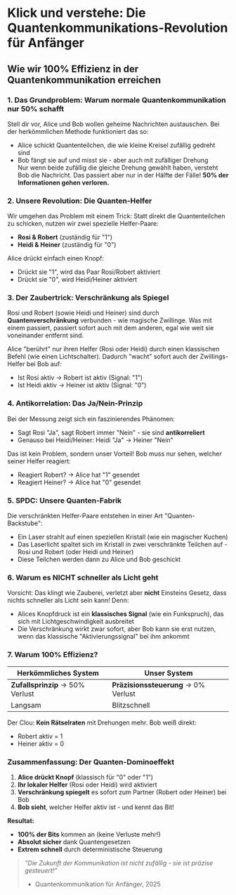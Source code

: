 # Klick und verstehe: Die Quantenkommunikations-Revolution für Anfänger  
## Wie wir 100% Effizienz in der Quantenkommunikation erreichen  

### 1. Das Grundproblem: Warum normale Quantenkommunikation nur 50% schafft  
Stell dir vor, Alice und Bob wollen geheime Nachrichten austauschen. Bei der herkömmlichen Methode funktioniert das so:  
- Alice schickt Quantenteilchen, die wie kleine Kreisel zufällig gedreht sind  
- Bob fängt sie auf und misst sie - aber auch mit zufälliger Drehung  
Nur wenn beide zufällig die gleiche Drehung gewählt haben, versteht Bob die Nachricht. Das passiert aber nur in der Hälfte der Fälle! **50% der Informationen gehen verloren.**  

### 2. Unsere Revolution: Die Quanten-Helfer  
Wir umgehen das Problem mit einem Trick: Statt direkt die Quantenteilchen zu schicken, nutzen wir zwei spezielle Helfer-Paare:  
- **Rosi & Robert** (zuständig für "1")  
- **Heidi & Heiner** (zuständig für "0")  

Alice drückt einfach einen Knopf:  
- Drückt sie "1", wird das Paar Rosi/Robert aktiviert  
- Drückt sie "0", wird Heidi/Heiner aktiviert  

### 3. Der Zaubertrick: Verschränkung als Spiegel  
Rosi und Robert (sowie Heidi und Heiner) sind durch **Quantenverschränkung** verbunden - wie magische Zwillinge. Was mit einem passiert, passiert sofort auch mit dem anderen, egal wie weit sie voneinander entfernt sind.  

Alice "berührt" nur ihren Helfer (Rosi oder Heidi) durch einen klassischen Befehl (wie einen Lichtschalter). Dadurch "wacht" sofort auch der Zwillings-Helfer bei Bob auf:  
- Ist Rosi aktiv → Robert ist aktiv (Signal: "1")  
- Ist Heidi aktiv → Heiner ist aktiv (Signal: "0")  

### 4. Antikorrelation: Das Ja/Nein-Prinzip  
Bei der Messung zeigt sich ein faszinierendes Phänomen:  
- Sagt Rosi "Ja", sagt Robert immer "Nein" - sie sind **antikorreliert**  
- Genauso bei Heidi/Heiner: Heidi "Ja" → Heiner "Nein"  

Das ist kein Problem, sondern unser Vorteil! Bob muss nur sehen, welcher seiner Helfer reagiert:  
- Reagiert Robert? → Alice hat "1" gesendet  
- Reagiert Heiner? → Alice hat "0" gesendet  

### 5. SPDC: Unsere Quanten-Fabrik  
Die verschränkten Helfer-Paare entstehen in einer Art "Quanten-Backstube":  
- Ein Laser strahlt auf einen speziellen Kristall (wie ein magischer Kuchen)  
- Das Laserlicht spaltet sich im Kristall in zwei verschränkte Teilchen auf - Rosi und Robert (oder Heidi und Heiner)  
- Diese Teilchen werden dann zu Alice und Bob geschickt  

### 6. Warum es NICHT schneller als Licht geht  
Vorsicht: Das klingt wie Zauberei, verletzt aber **nicht** Einsteins Gesetz, dass nichts schneller als Licht sein kann! Denn:  
- Alices Knopfdruck ist ein **klassisches Signal** (wie ein Funkspruch), das sich mit Lichtgeschwindigkeit ausbreitet  
- Die Verschränkung wirkt zwar sofort, aber Bob kann sie erst nutzen, wenn das klassische "Aktivierungssignal" bei ihm ankommt  

### 7. Warum 100% Effizienz?  

| Herkömmliches System       | Unser System               |  
|----------------------------|----------------------------|  
| **Zufallsprinzip** → 50% Verlust | **Präzisionssteuerung** → 0% Verlust |  
| Langsam                    | Blitzschnell               |  

Der Clou: **Kein Rätselraten** mit Drehungen mehr. Bob weiß direkt:  
- Robert aktiv = 1  
- Heiner aktiv = 0  

### Zusammenfassung: Der Quanten-Dominoeffekt  
1. **Alice drückt Knopf** (klassisch für "0" oder "1")  
2. **Ihr lokaler Helfer** (Rosi oder Heidi) wird aktiviert  
3. **Verschränkung spiegelt** es sofort zum Partner (Robert oder Heiner) bei Bob  
4. **Bob sieht**, welcher Helfer aktiv ist - und kennt das Bit!  

**Resultat:**  
- **100% der Bits** kommen an (keine Verluste mehr!)  
- **Absolut sicher** dank Quantengesetzen  
- **Extrem schnell** durch deterministische Steuerung  

> *"Die Zukunft der Kommunikation ist nicht zufällig - sie ist präzise gesteuert!"*  
> - Quantenkommunikation für Anfänger, 2025
